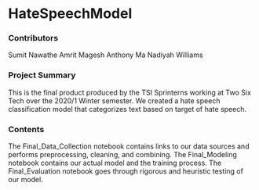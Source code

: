 # HateSpeechModel

### Contributors
Sumit Nawathe
Amrit Magesh
Anthony Ma
Nadiyah Williams

### Project Summary
This is the final product produced by the TSI Sprinterns working at Two Six Tech over the 2020/1 Winter semester.
We created a hate speech classification model that categorizes text based on target of hate speech.

### Contents
The Final_Data_Collection notebook contains links to our data sources and performs preprocessing, cleaning, and combining.
The Final_Modeling notebook contains our actual model and the training process.
The Final_Evaluation notebook goes through rigorous and heuristic testing of our model.


